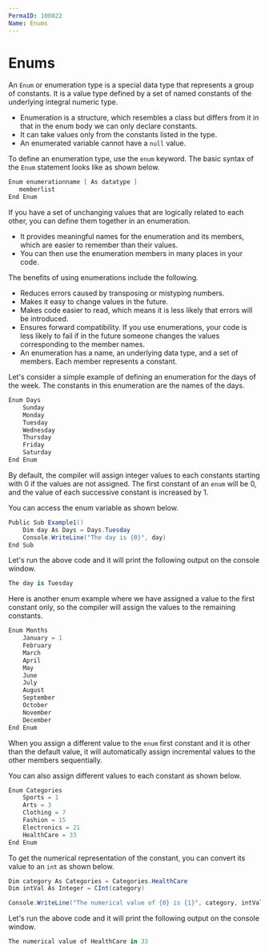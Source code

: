 ```yaml
---
PermaID: 100022
Name: Enums
---
```


# Enums

An `Enum` or enumeration type is a special data type that represents a group of constants. It is a value type defined by a set of named constants of the underlying integral numeric type. 

 - Enumeration is a structure, which resembles a class but differs from it in that in the enum body we can only declare constants. 
 - It can take values only from the constants listed in the type. 
 - An enumerated variable cannot have a `null` value.

To define an enumeration type, use the `enum` keyword. The basic syntax of the `Enum` statement looks like as shown below.

```csharp
Enum enumerationname [ As datatype ]
   memberlist
End Enum
```

If you have a set of unchanging values that are logically related to each other, you can define them together in an enumeration. 

 - It provides meaningful names for the enumeration and its members, which are easier to remember than their values. 
 - You can then use the enumeration members in many places in your code.

The benefits of using enumerations include the following.

 - Reduces errors caused by transposing or mistyping numbers.
 - Makes it easy to change values in the future.
 - Makes code easier to read, which means it is less likely that errors will be introduced.
 - Ensures forward compatibility. If you use enumerations, your code is less likely to fail if in the future someone changes the values corresponding to the member names.
 - An enumeration has a name, an underlying data type, and a set of members. Each member represents a constant.

Let's consider a simple example of defining an enumeration for the days of the week. The constants in this enumeration are the names of the days.

```csharp
Enum Days
    Sunday
    Monday
    Tuesday
    Wednesday
    Thursday
    Friday
    Saturday
End Enum
```

By default, the compiler will assign integer values to each constants starting with 0 if the values are not assigned. The first constant of an `enum` will be 0, and the value of each successive constant is increased by 1.

You can access the enum variable as shown below.

```csharp
Public Sub Example1()
    Dim day As Days = Days.Tuesday
    Console.WriteLine("The day is {0}", day)
End Sub
```

Let's run the above code and it will print the following output on the console window.

```csharp
The day is Tuesday
```

Here is another enum example where we have assigned a value to the first constant only, so the compiler will assign the values to the remaining constants.

```csharp
Enum Months
    January = 1
    February
    March
    April
    May
    June
    July
    August
    September
    October
    November
    December
End Enum
```

When you assign a different value to the `enum` first constant and it is other than the default value, it will automatically assign incremental values to the other members sequentially.

You can also assign different values to each constant as shown below.

```csharp
Enum Categories
    Sports = 1
    Arts = 3
    Clothing = 7
    Fashion = 15
    Electronics = 21
    HealthCare = 33
End Enum
```

To get the numerical representation of the constant, you can convert its value to an `int` as shown below.

```csharp
Dim category As Categories = Categories.HealthCare
Dim intVal As Integer = CInt(category)

Console.WriteLine("The numerical value of {0} is {1}", category, intVal)
```

Let's run the above code and it will print the following output on the console window.

```csharp
The numerical value of HealthCare in 33
```
